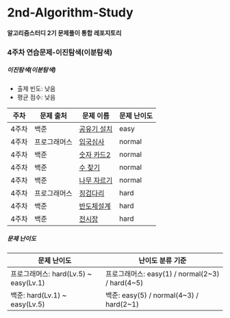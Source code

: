 # 2nd-Algorithm-Study

#### 알고리즘스터디 2기 문제풀이 통합 레포지토리



### 4주차 연습문제-이진탐색(이분탐색)

##### 이진탐색(이분탐색)

* 출제 빈도: 낮음
* 평균 점수: 낮음

| 주차  | 문제 출처    | 문제 이름                                                    | 문제 난이도 |
| ----- | ------------ | ------------------------------------------------------------ | ----------- |
| 4주차 | 백준         | [공유기 설치](https://www.acmicpc.net/problem/2110)          | easy        |
| 4주차 | 프로그래머스 | [입국심사](https://programmers.co.kr/learn/courses/30/lessons/43238) | normal      |
| 4주차 | 백준         | [숫자 카드2](https://www.acmicpc.net/problem/10816)          | normal      |
| 4주차 | 백준         | [수 찾기](https://www.acmicpc.net/problem/1920)              | normal      |
| 4주차 | 백준         | [나무 자르기](https://www.acmicpc.net/problem/2805)          | normal      |
| 4주차 | 프로그래머스 | [징검다리](https://www.acmicpc.net/problem/11561)            | hard        |
| 4주차 | 백준         | [반도체설계](https://www.acmicpc.net/problem/2352)           | hard        |
| 4주차 | 백준         | [전시장](https://www.acmicpc.net/problem/2515)               | hard        |



##### 문제 난이도

| 문제 난이도                           | 난이도 분류 기준                                |
| ------------------------------------- | ----------------------------------------------- |
| 프로그래머스: hard(Lv.5) ~ easy(Lv.1) | 프로그래머스: easy(1) / normal(2~3) / hard(4~5) |
| 백준: hard(Lv.1) ~ easy(Lv.5)         | 백준: easy(5) / normal(4~3) / hard(2~1)         |

